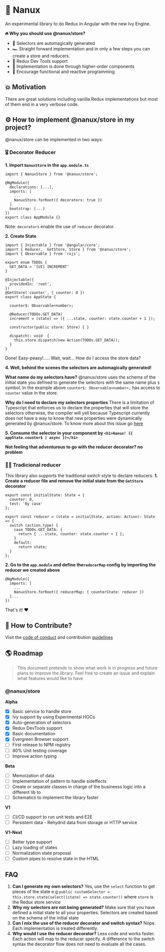 # 💎 Nanux
An experimental library to do Redux in Angular with the new Ivy Engine.

**🔥 Why you should use @nanux/store?**
- 🧙 Selectors are automagically generated
- 🏎️ Straight forward implementation and in only a few steps you can create a store and reducers.
- 🐛 Redux Dev Tools support
- 👠 Implementation is done through higher-order components 
- 👷 Encourage functional and reactive programming

## 💥 Motivation 
There are great solutions including vanilla Redux implementations but most of them end in a very verbose code. 

## ⚙ How to implement @nanux/store in my project?
@nanux/store can be implemented in two ways:

### 🎖️ Decorator Reducer
**1. Import `NanuxStore` in the `app.module.ts`**

```
import { NanuxStore } from '@nanux/store';

@NgModule({
  declarations: [...],
  imports: [
    ...
    NanuxStore.forRoot({ decorators: true })
  ]
  bootstrap: [...]
})
export class AppModule {}

```
Note: `decorators` enable the use of `reducer` decorator.

**2. Create State**
```
import { Injectable } from '@angular/core';
import { Reducer,  GetStore, Store } from '@nanux/store';
import { Observable } from 'rxjs';

export enum TODOs {
  GET_DATA = '[UI] INCREMENT'
}

@Injectable({
  providedIn: 'root',
})
@GetStore('counter', { counter: 0 })
export class AppState {

  counter$: Observable<number>;

  @Reducer(TODOs.GET_DATA)
  increment = (state) => ({ ...state, counter: state.counter + 1 });

  constructor(public store: Store) { }

  dispatch(: void  {
    this.store.dispatch(new Action(TODOs.GET_DATA));    
  }
}
```
Done! Easy-peasy!..... Wait, wait... How do I access the store data?

**4. Well, behind the scenes the selectors are automagically generated!**

**What name do my selectors have?**
@nanux/store uses the schema of the initial state you defined to generate the selectors with the same name plus `$` symbol.
In the example above `counter$: Observable<number>;` has access to `counter` value in the store.

**Why do I need to declare my selectors properties**
There is a limitation of Typescript that enforces us to declare the properties that will store the selectors otherwise, the compiler will yell because Typescript currently does not have a way to know that new properties were dynamically generated by @nanux/store.
To know more about this issue go [here](https://github.com/microsoft/TypeScript/issues/4881)

**5. Consume the selector in your component by `<h1>Nanux! {{ appState.counter$ | async }}</h1>`**

**Not feeling that adventurous to go with the reducer decorator? no problem**

### 👴🏻 Tradicional reducer
This library also supports the traditional switch style to declare reducers.
**1. Create a reducer file and remove the initial state from the `GetStore` decorator**

```
export const initialState: State = {
  counter: 0,
  test: 'By case'
};

export const reducer = (state = initialState, action: Action): State => {
  switch (action.type) {
    case TODOs.GET_DATA: {
      return { ...state, counter: state.counter + 1 };
    }
    default:
      return state;
  }
};
```

**2. Go to the `app.module` and define the`reducerMap` config by importing the reducer we created above**
```
@NgModule({  
  imports: [
    ...
    NanuxStore.forRoot({ reducerMap: { counterState: reducer })
  ]...
})
```

That's it! ❤️ 

## 💼 How to Contribute?
Visit the [code of conduct](./CODE_OF_CONDUCT.md) and contribution [guidelines](./CONTRIBUTING.md)

## 🌎 Roadmap
> This document pretends to show what work is in progress and future plans to improve the library. Feel free to create an issue and explain what features would like to have

### @nanux/store
**Alpha**
- [x] Basic service to handle store  
- [x] Ivy support by using Experimental HOCs
- [x] Auto-generation of selectors
- [x] Redux DevTools support
- [X] Basic documentation
- [X] Evergreen Browser support
- [ ] First release to NPM registry
- [ ] 80% Unit testing coverage
- [ ] Improve action typing

**Beta**
- [ ] Memoization of data 
- [ ] Implementation of pattern to handle sideffects
- [ ] Create or separate classes in charge of the busineess logic into a different lib to 
- [ ] Schematics to implement the library faster

**V1**
- [ ] CI/CD support to run unit tests and E2E
- [ ] Persistent data - Rehydrid data from storage or HTTP service  

**V1-Next**
- [ ] Better type support 
- [ ] Lazy loading of states 
- [ ] Normalization state proposal
- [ ] Custom pipes to resolve state in the HTML

## FAQ
1. **Can I generate my own selectors?**
    Yes, use the `select` function to get pieces of the state e.g
   `public customSelector = this.store.state(select((state) => state.counter))` where `store` is the Redux store service
2. **Why my selectors are not being generated?**
    Make sure that you have defined a initial state to all your properties. Selectors are created based on the schema of the initial state
3. **Can I mix the use of the reducer decorator and switch syntax?**
    Nope. Each implementation is treated differently.
4. **Why would I use the reducer decorator?**
    Less code and works faster. Each action will map to the reducer specify. A difference to the switch syntax the decorator flow does not need to evaluate all the cases.

